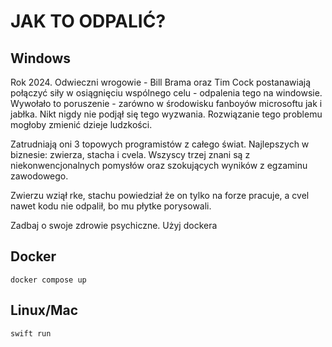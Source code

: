 # JAK TO ODPALIĆ?

## Windows

Rok 2024. Odwieczni wrogowie - Bill Brama oraz Tim Cock postanawiają połączyć siły w osiągnięciu wspólnego celu - odpalenia tego na windowsie. Wywołało to poruszenie - zarówno w środowisku fanboyów microsoftu jak i jabłka. Nikt nigdy nie podjął się tego wyzwania. Rozwiązanie tego problemu mogłoby zmienić dzieje ludzkości.

Zatrudniają oni 3 topowych programistów z całego świat. Najlepszych w biznesie: zwierza, stacha i cvela. Wszyscy trzej znani są z niekonwencjonalnych pomysłów oraz szokujących wyników z egzaminu zawodowego.

Zwierzu wziął rke, stachu powiedział że on tylko na forze pracuje, a cvel nawet kodu nie odpalił, bo mu płytke porysowali.

Zadbaj o swoje zdrowie psychiczne. Użyj dockera

## Docker

```
docker compose up
```

## Linux/Mac

```
swift run
```
